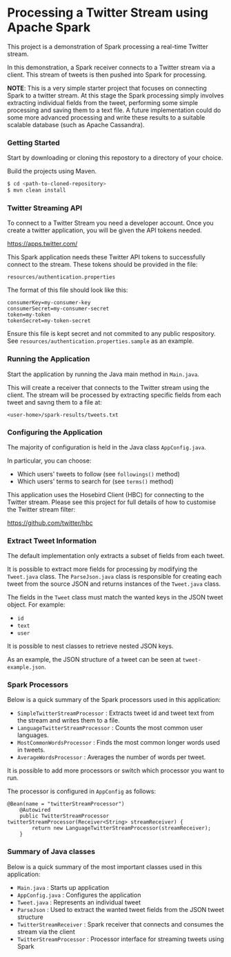 # Processing a Twitter Stream using Apache Spark

This project is a demonstration of Spark processing a real-time Twitter stream.

In this demonstration, a Spark receiver connects to a Twitter stream via a client. This stream of tweets is then pushed into Spark for processing.

**NOTE**: This is a very simple starter project that focuses on connecting Spark to a twitter stream. At this stage the Spark processing simply involves extracting individual fields from the tweet, performing some simple processing and saving them to a text file. A future implementation could do some more advanced processing and write these results to a suitable scalable database (such as Apache Cassandra).


### Getting Started

Start by downloading or cloning this repostory to a directory of your choice.

Build the projects using Maven.

```sh
$ cd <path-to-cloned-repository>
$ mvn clean install
```


### Twitter Streaming API

To connect to a Twitter Stream you need a developer account. Once you create a twitter application, you will be given the API tokens needed.

https://apps.twitter.com/

This Spark application needs these Twitter API tokens to successfully connect to the stream. These tokens should be provided in the file:

`resources/authentication.properties`

The format of this file should look like this:

```
consumerKey=my-consumer-key
consumerSecret=my-consumer-secret
token=my-token
tokenSecret=my-token-secret
```

Ensure this file is kept secret and not commited to any public respository. See `resources/authentication.properties.sample` as an example.


### Running the Application

Start the application by running the Java main method in `Main.java`.

This will create a receiver that connects to the Twitter stream using the client. The stream will be processed by extracting specific fields from each tweet and savng them to a file at:

```
<user-home>/spark-results/tweets.txt
``` 


### Configuring the Application

The majority of configuration is held in the Java class `AppConfig.java`.

In particular, you can choose:

- Which users' tweets to follow (see `followings()` method)
- Which users' terms to search for (see `terms()` method)

This application uses the Hosebird Client (HBC) for connecting to the Twitter stream. Please see this project for full details of how to customise the Twitter stream filter:

https://github.com/twitter/hbc


### Extract Tweet Information

The default implementation only extracts a subset of fields from each tweet.

It is possible to extract more fields for processing by modifying the `Tweet.java` class. The `ParseJson.java` class is responsible for creating each tweet from the source JSON and returns instances of the `Tweet.java` class.

The fields in the `Tweet` class must match the wanted keys in the JSON tweet object. For example:

- `id`
- `text`
- `user`

It is possible to nest classes to retrieve nested JSON keys.

As an example, the JSON structure of a tweet can be seen at `tweet-example.json`.


### Spark Processors

Below is a quick summary of the Spark processors used in this application:

- `SimpleTwitterStreamProcessor` : Extracts tweet id and tweet text from the stream and writes them to a file.
- `LanguageTwitterStreamProcessor` : Counts the most common user languages.
- `MostCommonWordsProcessor` : Finds the most common longer words used in tweets.
- `AverageWordsProcessor` : Averages the number of words per tweet.

It is possible to add more processors or switch which processor you want to run.

The processor is configured in `AppConfig` as follows:

```
@Bean(name = "twitterStreamProcessor")
    @Autowired
    public TwitterStreamProcessor twitterStreamProcessor(Receiver<String> streamReceiver) {
        return new LanguageTwitterStreamProcessor(streamReceiver);
    }
```


### Summary of Java classes

Below is a quick summary of the most important classes used in this application:

- `Main.java` : Starts up application
- `AppConfig.java` : Configures the application
- `Tweet.java` : Represents an individual tweet
- `ParseJson` : Used to extract the wanted tweet fields from the JSON tweet structure
- `TwitterStreamReceiver` : Spark receiver that connects and consumes the stream via the client
- `TwitterStreamProcessor` : Processor interface for streaming tweets using Spark
